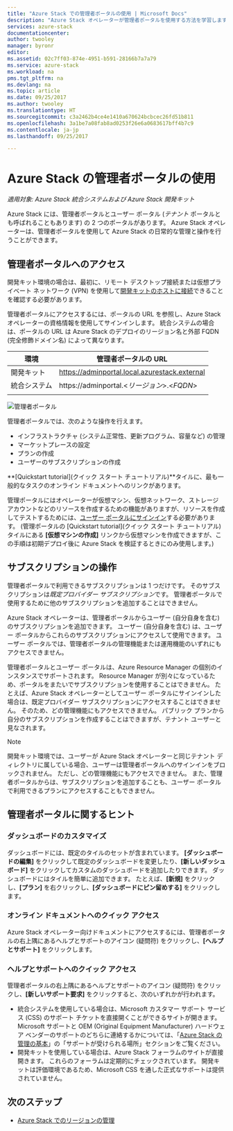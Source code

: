```yaml
---
title: "Azure Stack での管理者ポータルの使用 | Microsoft Docs"
description: "Azure Stack オペレーターが管理者ポータルを使用する方法を学習します。"
services: azure-stack
documentationcenter: 
author: twooley
manager: byronr
editor: 
ms.assetid: 02c7ff03-874e-4951-b591-28166b7a7a79
ms.service: azure-stack
ms.workload: na
pms.tgt_pltfrm: na
ms.devlang: na
ms.topic: article
ms.date: 09/25/2017
ms.author: twooley
ms.translationtype: HT
ms.sourcegitcommit: c3a2462b4ce4e1410a670624bcbcec26fd51b811
ms.openlocfilehash: 3a1be7a08fab8ad0253f26e6a0683617bff4b7c9
ms.contentlocale: ja-jp
ms.lasthandoff: 09/25/2017

---
```

# <a name="using-the-administrator-portal-in-azure-stack"></a>Azure Stack の管理者ポータルの使用

*適用対象: Azure Stack 統合システムおよび Azure Stack 開発キット*

Azure Stack には、管理者ポータルとユーザー ポータル (*テナント* ポータルとも呼ばれることもあります) の 2 つのポータルがあります。 Azure Stack オペレーターは、管理者ポータルを使用して Azure Stack の日常的な管理と操作を行うことができます。 

## <a name="access-the-administrator-portal"></a>管理者ポータルへのアクセス

開発キット環境の場合は、最初に、リモート デスクトップ接続または仮想プライベート ネットワーク (VPN) を使用して[開発キットのホストに接続](azure-stack-connect-azure-stack.md)できることを確認する必要があります。

管理者ポータルにアクセスするには、ポータルの URL を参照し、Azure Stack オペレーターの資格情報を使用してサインインします。 統合システムの場合は、ポータルの URL は Azure Stack のデプロイのリージョン名と外部 FQDN (完全修飾ドメイン名) によって異なります。

| 環境 | 管理者ポータルの URL |   
| -- | -- | 
| 開発キット| https://adminportal.local.azurestack.external  |
| 統合システム | https://adminportal.&lt;*リージョン*&gt;.&lt;*FQDN*&gt; | 
| | |

 ![管理者ポータル](media/azure-stack-manage-portals/image1.png)

管理者ポータルでは、次のような操作を行えます。

* インフラストラクチャ (システム正常性、更新プログラム、容量など) の管理
* マーケットプレースの設定
* プランの作成
* ユーザーのサブスクリプションの作成

**[Quickstart tutorial]\(クイック スタート チュートリアル\)**タイルに、最も一般的なタスクのオンライン ドキュメントへのリンクがあります。
 
管理ポータルにはオペレーターが仮想マシン、仮想ネットワーク、ストレージ アカウントなどのリソースを作成するための機能がありますが、リソースを作成してテストするためには、[ユーザー ポータルにサインイン](user/azure-stack-use-portal.md)する必要があります。 (管理ポータルの [Quickstart tutorial]\(クイック スタート チュートリアル\) タイルにある **[仮想マシンの作成]** リンクから仮想マシンを作成できますが、この手順は初期デプロイ後に Azure Stack を検証するときにのみ使用します。)

## <a name="subscription-behavior"></a>サブスクリプションの操作
 
管理者ポータルで利用できるサブスクリプションは 1 つだけです。 そのサブスクリプションは*既定プロバイダー サブスクリプション*です。 管理者ポータルで使用するために他のサブスクリプションを追加することはできません。

Azure Stack オペレーターは、管理者ポータルからユーザー (自分自身を含む) のサブスクリプションを追加できます。 ユーザー (自分自身を含む) は、ユーザー ポータルからこれらのサブスクリプションにアクセスして使用できます。 ユーザー ポータルでは、管理者ポータルの管理機能または運用機能のいずれにもアクセスできません。

管理者ポータルとユーザー ポータルは、Azure Resource Manager の個別のインスタンスでサポートされます。 Resource Manager が別々になっているため、ポータルをまたいでサブスクリプションを使用することはできません。 たとえば、Azure Stack オペレーターとしてユーザー ポータルにサインインした場合は、既定プロバイダー サブスクリプションにアクセスすることはできません。 そのため、どの管理機能にもアクセスできません。 パブリック プランから自分のサブスクリプションを作成することはできますが、テナント ユーザーと見なされます。

  >[!NOTE]
  開発キット環境では、ユーザーが Azure Stack オペレーターと同じテナント ディレクトリに属している場合、ユーザーは管理者ポータルへのサインインをブロックされません。 ただし、どの管理機能にもアクセスできません。 また、管理者ポータルからは、サブスクリプションを追加することも、ユーザー ポータルで利用できるプランにアクセスすることもできません。

## <a name="administrator-portal-tips"></a>管理者ポータルに関するヒント

### <a name="customize-the-dashboard"></a>ダッシュボードのカスタマイズ

ダッシュボードには、既定のタイルのセットが含まれています。 **[ダッシュボードの編集]** をクリックして既定のダッシュボードを変更したり、**[新しいダッシュボード]** をクリックしてカスタムのダッシュボードを追加したりできます。 ダッシュボードにはタイルを簡単に追加できます。 たとえば、**[新規]** をクリックし、**[プラン]** を右クリックし、**[ダッシュボードにピン留めする]** をクリックします。

### <a name="quick-access-to-online-documentation"></a>オンライン ドキュメントへのクイック アクセス

Azure Stack オペレーター向けドキュメントにアクセスするには、管理者ポータルの右上隅にあるヘルプとサポートのアイコン (疑問符) をクリックし、**[ヘルプとサポート]** をクリックします。

### <a name="quick-access-to-help-and-support"></a>ヘルプとサポートへのクイック アクセス

管理者ポータルの右上隅にあるヘルプとサポートのアイコン (疑問符) をクリックし、**[新しいサポート要求]** をクリックすると、次のいずれかが行われます。

- 統合システムを使用している場合は、Microsoft カスタマー サポート サービス (CSS) のサポート チケットを直接開くことができるサイトが開きます。 Microsoft サポートと OEM (Original Equipment Manufacturer) ハードウェア ベンダーのサポートのどちらに連絡するかについては、「[Azure Stack の管理の基本](azure-stack-manage-basics.md)」の「サポートが受けられる場所」セクションをご覧ください。
- 開発キットを使用している場合は、Azure Stack フォーラムのサイトが直接開きます。 これらのフォーラムは定期的にチェックされています。 開発キットは評価環境であるため、Microsoft CSS を通した正式なサポートは提供されていません。

## <a name="next-steps"></a>次のステップ

- [Azure Stack でのリージョンの管理](azure-stack-region-management.md)

